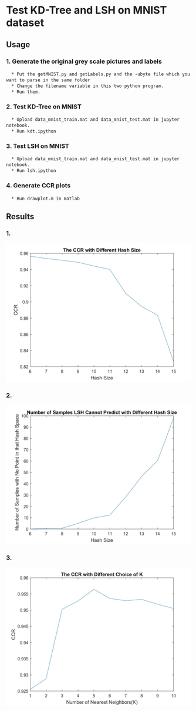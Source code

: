 # Test KD-Tree and LSH on MNIST dataset

## Usage
   ### 1. Generate the original grey scale pictures and labels
      * Put the getMNIST.py and getLabels.py and the -ubyte file which you want to parse in the same folder
      * Change the filename variable in this two python program.
      * Run them.
   ### 2. Test KD-Tree on MNIST
      * Upload data_mnist_train.mat and data_mnist_test.mat in jupyter notebook.
      * Run kdt.ipython
   ### 3. Test LSH on MNIST 
      * Upload data_mnist_train.mat and data_mnist_test.mat in jupyter notebook.
      * Run lsh.ipython
   ### 4. Generate CCR plots
      * Run drawplot.m in matlab
## Results
   ### 1.
   ![alt text](https://github.com/a1xndr/ec504-project/blob/master/test/result/1.jpg)
   ### 2.
   ![alt text](https://github.com/a1xndr/ec504-project/blob/master/test/result/2.jpg)
   ### 3.
   ![alt text](https://github.com/a1xndr/ec504-project/blob/master/test/result/3.jpg)
